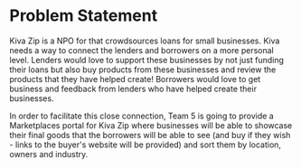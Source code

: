 # Problem Statement

Kiva Zip is a NPO for that crowdsources loans for small businesses. 
Kiva needs a way to connect the lenders and borrowers on a more personal level. 
Lenders would love to support these businesses by not just funding their loans but also buy products from these businesses and review the products that they have helped create! 
Borrowers would love to get business and feedback from lenders who have helped create their businesses. 

In order to facilitate this close connection, Team 5 is going to provide a Marketplaces portal for Kiva Zip where businesses will be able to showcase their final goods that the borrowers will be able to see (and buy if they wish - links to the buyer's website will be provided) and sort them by location, owners and industry.  
